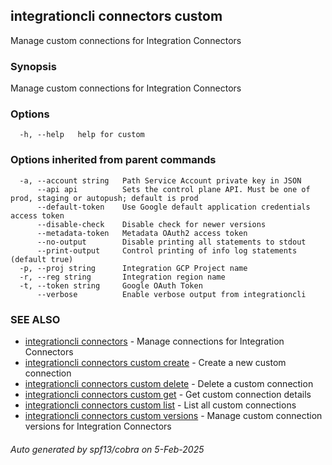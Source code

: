 ## integrationcli connectors custom

Manage custom connections for Integration Connectors

### Synopsis

Manage custom connections for Integration Connectors

### Options

```
  -h, --help   help for custom
```

### Options inherited from parent commands

```
  -a, --account string   Path Service Account private key in JSON
      --api api          Sets the control plane API. Must be one of prod, staging or autopush; default is prod
      --default-token    Use Google default application credentials access token
      --disable-check    Disable check for newer versions
      --metadata-token   Metadata OAuth2 access token
      --no-output        Disable printing all statements to stdout
      --print-output     Control printing of info log statements (default true)
  -p, --proj string      Integration GCP Project name
  -r, --reg string       Integration region name
  -t, --token string     Google OAuth Token
      --verbose          Enable verbose output from integrationcli
```

### SEE ALSO

* [integrationcli connectors](integrationcli_connectors.md)	 - Manage connections for Integration Connectors
* [integrationcli connectors custom create](integrationcli_connectors_custom_create.md)	 - Create a new custom connection
* [integrationcli connectors custom delete](integrationcli_connectors_custom_delete.md)	 - Delete a custom connection
* [integrationcli connectors custom get](integrationcli_connectors_custom_get.md)	 - Get custom connection details
* [integrationcli connectors custom list](integrationcli_connectors_custom_list.md)	 - List all custom connections
* [integrationcli connectors custom versions](integrationcli_connectors_custom_versions.md)	 - Manage custom connection versions for Integration Connectors

###### Auto generated by spf13/cobra on 5-Feb-2025
